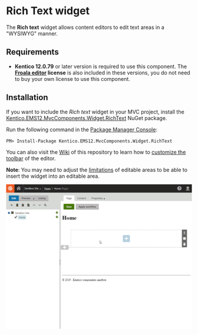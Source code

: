# Rich Text widget

The **Rich text** widget allows content editors to edit text areas in a "WYSIWYG" manner.

## Requirements
* **Kentico 12.0.79** or later version is required to use this component. The **[Froala editor](https://www.froala.com/wysiwyg-editor) license** is also included in these versions, you do not need to buy your own license to use this component.

## Installation

If you want to include the *Rich text* widget in your MVC project, install the [Kentico.EMS12.MvcComponents.Widget.RichText](https://www.nuget.org/packages/Kentico.EMS12.MvcComponents.Widget.RichText) NuGet package.

Run the following command in the [Package Manager Console](https://docs.microsoft.com/en-us/nuget/consume-packages/install-use-packages-powershell):
```
PM> Install-Package Kentico.EMS12.MvcComponents.Widget.RichText
```

You can also visit the [Wiki](https://github.com/Kentico/ems-mvc-components/wiki) of this repository to learn how to [customize the toolbar](https://github.com/Kentico/ems-mvc-components/wiki/Customizing-the-Rich-text-editor-toolbar) of the editor.

**Note**: You may need to adjust the [limitations](https://kentico.com/CMSPages/DocLinkMapper.ashx?version=latest&link=page_builder_editable_areas_mvc#CreatingpageswitheditableareasinMVC-Limitingwidgetsallowedinaneditablearea) of editable areas to be able to insert the widget into an editable area.

![Rich Text widget](/Kentico.Widget.RichText/RichTextWidget.gif)
